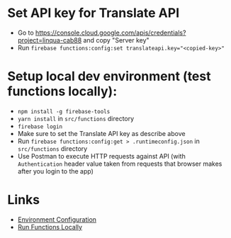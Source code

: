 # Set API key for Translate API

* Go to https://console.cloud.google.com/apis/credentials?project=linqua-cab88 and copy "Server key"
* Run `firebase functions:config:set translateapi.key="<copied-key>"`

# Setup local dev environment (test functions locally):

* `npm install -g firebase-tools`
* `yarn install` in `src/functions` directory
* `firebase login`
* Make sure to set the Translate API key as describe above
* Run `firebase functions:config:get > .runtimeconfig.json` in `src/functions` directory
* Use Postman to execute HTTP requests against API (with `Authentication` header value taken from requests that browser makes after you login to the app)

# Links

* [Environment Configuration](https://firebase.google.com/docs/functions/config-env)
* [Run Functions Locally](https://firebase.google.com/docs/functions/local-emulator)

